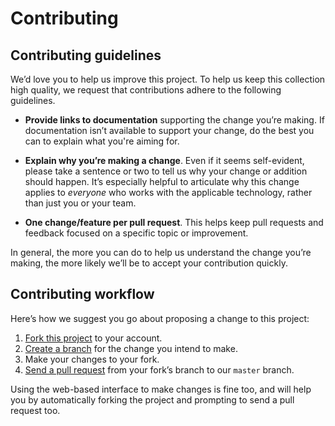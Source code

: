 # Contributing
## Contributing guidelines
We’d love you to help us improve this project. To help us keep this collection high quality, we
request that contributions adhere to the following guidelines.

- **Provide links to documentation** supporting the change you’re making.
  If documentation isn’t available to support your change, do the best you can to explain what
  you're aiming for.

- **Explain why you’re making a change**. Even if it seems self-evident, please take a sentence or
  two to tell us why your change or addition should happen. It’s especially helpful to articulate
  why this change applies to *everyone* who works with the applicable technology, rather than just
  you or your team.

- **One change/feature per pull request**. This helps keep pull requests and feedback focused on a
  specific topic or improvement.

In general, the more you can do to help us understand the change you’re making, the more likely
we’ll be to accept your contribution quickly.

## Contributing workflow
Here’s how we suggest you go about proposing a change to this project:

1. [Fork this project][fork] to your account.
2. [Create a branch][branch] for the change you intend to make.
3. Make your changes to your fork.
4. [Send a pull request][pr] from your fork’s branch to our `master` branch.

Using the web-based interface to make changes is fine too, and will help you by automatically
forking the project and prompting to send a pull request too.

[fork]: https://github.com/jbrazio/ardufocus-ascomfork-destination-box
[branch]: https://github.com/jbrazio/ardufocus-ascom/branches
[pr]: https://github.com/jbrazio/ardufocus-ascom/pulls
